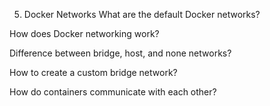 5. Docker Networks
What are the default Docker networks?

How does Docker networking work?

Difference between bridge, host, and none networks?

How to create a custom bridge network?

How do containers communicate with each other?
